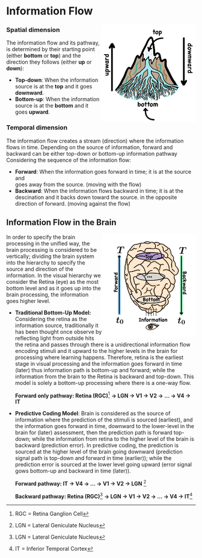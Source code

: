 <h1> Information Flow </h1>
  
  <img src="images/Flow.png" width="250" align="right"/>
  
  <h3>Spatial dimension</h3>
  
  The information flow and its pathway, is determined by their starting point 
  (either **bottom** or **top**) and the direction they follows (either **up** or **down**):
  * **Top-down**: When the information source is at the **top** and it goes **downward**.
  * **Bottom-up**: When the information source is at the **bottom** and it goes **upward**. 

  <h3>Temporal dimension</h3>

  The information flow creates a stream (direction) where the information
  flows in time. Depending on the source of information, forward and backward 
  can be either top-down or bottom-up information pathway Considering the sequence of the
  information flow:
  * **Forward**: When the information goes forward in time; it is at the source and  
  goes away from the source. (moving with the flow)
  * **Backward**: When the information flows backward in time; it is at the descination
    and it backs down toward the source. in the opposite direction of forward. (moving against the flow)

  <summary> <h2> 
  Information Flow in the Brain
  </h2></summary>

  <img src="images/brain_flow.png" width="250" align="right"/>

  In order to specify the brain processing in the unified way, the brain processing 
  is considered to be vertically; dividing the brain system into 
  the hierarchy to specify the source and direction of the information.
  In the visual hierarchy we consider the Retina (eye) as the most bottom level
  and as it goes up into the brain processing, the information goes higher level.

  * **Traditional Bottom-Up Model:** Considering the retina as the information source, traditionally
  it has been thought once observe by reflecting light from outside hits the retina and passes through
  there is a unidirectional information flow encoding stimuli and it upward to the higher levels in the
  brain for processing where learning happens. Therefore, retina is the earliest stage in visual processing
  and the information goes forward in time (later) thus information path is bottom-up and forward;
  while the information from the brain to the Retina is backward and top-down. This model is solely a
  bottom-up processing where there is a one-way flow.
 
    **Forward only pathway: Retina (RGC)**[^1] **→ LGN → V1 → V2 → ... → V4 → IT**

  * **Predictive Coding Model**: Brain is considered as the source of information where the prediction of
    the stimuli is sourced (earliest), and the information goes forward in time, downward to the lower-level
    in the brain for (later) assessment, then the prediction path is forward top-down; while the information
    from retina to the higher level of the brain is backward (prediction error).
    In predictive coding, the prediction is sourced at the higher level of the brain going downward
    (prediction signal path is top-down and forward in time (earlier));
    while the prediction error is sourced at the lower level going upward
    (error signal gows bottom-up and backward in time (later)).
    
    **Forward pathway: IT → V4 → ... → V1 → V2 → LGN** [^2]
    
    **Backward pathway: Retina (RGC)**[^2] **→ LGN → V1 → V2 → ... → V4 → IT**[^3]
    

  
 [^1]: RGC = Retina Ganglion Cell
 [^2]: LGN = Lateral Geniculate Nucleus
 [^3]: IT = Inferior Temporal Cortex

  

  
